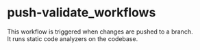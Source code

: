 # push-validate_workflows

This workflow is triggered when changes are pushed to a branch.  
It runs static code analyzers on the codebase.